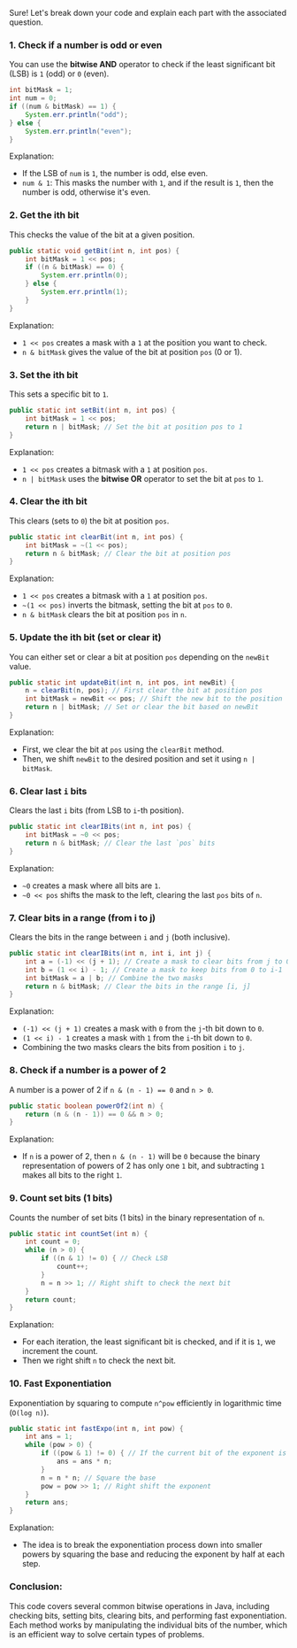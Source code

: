 Sure! Let's break down your code and explain each part with the associated question.

### **1. Check if a number is odd or even**
You can use the **bitwise AND** operator to check if the least significant bit (LSB) is `1` (odd) or `0` (even).

```java
int bitMask = 1; 
int num = 0; 
if ((num & bitMask) == 1) { 
    System.err.println("odd"); 
} else { 
    System.err.println("even"); 
}
```

Explanation:
- If the LSB of `num` is `1`, the number is odd, else even.
- `num & 1`: This masks the number with `1`, and if the result is `1`, then the number is odd, otherwise it's even.

### **2. Get the ith bit**
This checks the value of the bit at a given position.

```java
public static void getBit(int n, int pos) {
    int bitMask = 1 << pos;
    if ((n & bitMask) == 0) {
        System.err.println(0); 
    } else {
        System.err.println(1); 
    }
}
```

Explanation:
- `1 << pos` creates a mask with a `1` at the position you want to check.
- `n & bitMask` gives the value of the bit at position `pos` (0 or 1).

### **3. Set the ith bit**
This sets a specific bit to `1`.

```java
public static int setBit(int n, int pos) {
    int bitMask = 1 << pos;
    return n | bitMask; // Set the bit at position pos to 1
}
```

Explanation:
- `1 << pos` creates a bitmask with a `1` at position `pos`.
- `n | bitMask` uses the **bitwise OR** operator to set the bit at `pos` to `1`.

### **4. Clear the ith bit**
This clears (sets to `0`) the bit at position `pos`.

```java
public static int clearBit(int n, int pos) {
    int bitMask = ~(1 << pos); 
    return n & bitMask; // Clear the bit at position pos
}
```

Explanation:
- `1 << pos` creates a bitmask with a `1` at position `pos`.
- `~(1 << pos)` inverts the bitmask, setting the bit at `pos` to `0`.
- `n & bitMask` clears the bit at position `pos` in `n`.

### **5. Update the ith bit (set or clear it)**
You can either set or clear a bit at position `pos` depending on the `newBit` value.

```java
public static int updateBit(int n, int pos, int newBit) {
    n = clearBit(n, pos); // First clear the bit at position pos
    int bitMask = newBit << pos; // Shift the new bit to the position
    return n | bitMask; // Set or clear the bit based on newBit
}
```

Explanation:
- First, we clear the bit at `pos` using the `clearBit` method.
- Then, we shift `newBit` to the desired position and set it using `n | bitMask`.

### **6. Clear last `i` bits**
Clears the last `i` bits (from LSB to `i`-th position).

```java
public static int clearIBits(int n, int pos) {
    int bitMask = ~0 << pos;
    return n & bitMask; // Clear the last `pos` bits
}
```

Explanation:
- `~0` creates a mask where all bits are `1`.
- `~0 << pos` shifts the mask to the left, clearing the last `pos` bits of `n`.

### **7. Clear bits in a range (from i to j)**
Clears the bits in the range between `i` and `j` (both inclusive).

```java
public static int clearIBits(int n, int i, int j) {
    int a = (-1) << (j + 1); // Create a mask to clear bits from j to 0
    int b = (1 << i) - 1; // Create a mask to keep bits from 0 to i-1
    int bitMask = a | b; // Combine the two masks
    return n & bitMask; // Clear the bits in the range [i, j]
}
```

Explanation:
- `(-1) << (j + 1)` creates a mask with `0` from the `j`-th bit down to `0`.
- `(1 << i) - 1` creates a mask with `1` from the `i`-th bit down to `0`.
- Combining the two masks clears the bits from position `i` to `j`.

### **8. Check if a number is a power of 2**
A number is a power of 2 if `n & (n - 1) == 0` and `n > 0`.

```java
public static boolean powerOf2(int n) {
    return (n & (n - 1)) == 0 && n > 0;
}
```

Explanation:
- If `n` is a power of 2, then `n & (n - 1)` will be `0` because the binary representation of powers of 2 has only one `1` bit, and subtracting `1` makes all bits to the right `1`.

### **9. Count set bits (1 bits)**
Counts the number of set bits (1 bits) in the binary representation of `n`.

```java
public static int countSet(int n) {
    int count = 0;
    while (n > 0) {
        if ((n & 1) != 0) { // Check LSB
            count++;
        }
        n = n >> 1; // Right shift to check the next bit
    }
    return count;
}
```

Explanation:
- For each iteration, the least significant bit is checked, and if it is `1`, we increment the count.
- Then we right shift `n` to check the next bit.

### **10. Fast Exponentiation**
Exponentiation by squaring to compute `n^pow` efficiently in logarithmic time (`O(log n)`).

```java
public static int fastExpo(int n, int pow) {
    int ans = 1;
    while (pow > 0) {
        if ((pow & 1) != 0) { // If the current bit of the exponent is 1
            ans = ans * n;
        }
        n = n * n; // Square the base
        pow = pow >> 1; // Right shift the exponent
    }
    return ans;
}
```

Explanation:
- The idea is to break the exponentiation process down into smaller powers by squaring the base and reducing the exponent by half at each step.

### **Conclusion:**
This code covers several common bitwise operations in Java, including checking bits, setting bits, clearing bits, and performing fast exponentiation. Each method works by manipulating the individual bits of the number, which is an efficient way to solve certain types of problems.
